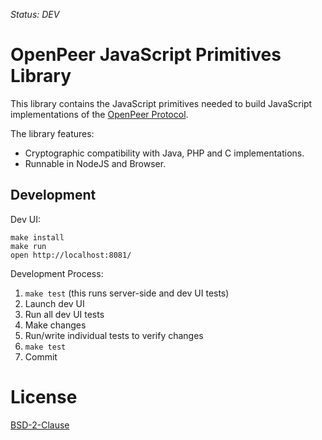 *Status: DEV*

OpenPeer JavaScript Primitives Library
======================================

This library contains the JavaScript primitives needed to build JavaScript implementations of the [OpenPeer Protocol](http://docs.openpeer.org/OpenPeerProtocolSpecification).

The library features:

  * Cryptographic compatibility with Java, PHP and C implementations.
  * Runnable in NodeJS and Browser.


Development
-----------

Dev UI:

    make install
    make run
    open http://localhost:8081/

Development Process:

  1. `make test` (this runs server-side and dev UI tests)
  2. Launch dev UI
  3. Run all dev UI tests
  4. Make changes
  5. Run/write individual tests to verify changes
  6. `make test`
  7. Commit


License
=======

[BSD-2-Clause](http://opensource.org/licenses/BSD-2-Clause)
